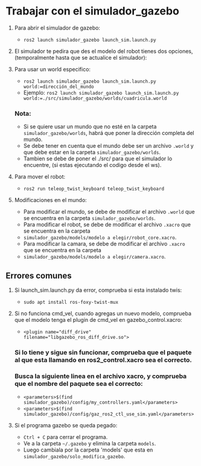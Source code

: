 # Trabajar con el simulador_gazebo

1. Para abrir el simulador de gazebo:
   - `ros2 launch simulador_gazebo launch_sim.launch.py`
   
2. El simulador te pedira que des el modelo del robot tienes dos opciones, (temporalmente hasta que se actualice el simulador):

3. Para usar un world especifico:
    - `ros2 launch simulador_gazebo launch_sim.launch.py world:=dirección_del_mundo`
    - Ejemplo: `ros2 launch simulador_gazebo launch_sim.launch.py world:=./src/simulador_gazebo/worlds/cuadricula.world`
   
   ### Nota:
    - Si se quiere usar un mundo que no esté en la carpeta `simulador_gazebo/worlds`, habrá que poner la dirección completa del mundo.
    - Se debe tener en cuenta que el mundo debe ser un archivo `.world` y que debe estar en la carpeta `simulador_gazebo/worlds`.
    - Tambien se debe de poner el ./src/ para que el simulador lo encuentre, (si estas ejecutando el codigo desde el ws).

4. Para mover el robot:
    - `ros2 run teleop_twist_keyboard teleop_twist_keyboard`

5. Modificaciones en el mundo:
    - Para modificar el mundo, se debe de modificar el archivo `.world` que se encuentra en la carpeta `simulador_gazebo/worlds`.
    - Para modificar el robot, se debe de modificar el archivo `.xacro` que se encuentra en la carpeta 
    - `simulador_gazebo/models/modelo a elegir/robot_core.xacro`.
    - Para modificar la camara, se debe de modificar el archivo `.xacro` que se encuentra en la carpeta
    - `simulador_gazebo/models/modelo a elegir/camera.xacro`.

## Errores comunes

1. Si launch_sim.launch.py da error, comprueba si esta instalado twis:
    - `sudo apt install ros-foxy-twist-mux`

2. Si no funciona cmd_vel, cuando agregas un nuevo modelo, comprueba que el modelo tenga el plugin de cmd_vel en 
   gazebo_control.xacro:
    - `<plugin name="diff_drive" filename="libgazebo_ros_diff_drive.so">`

   ### Si lo tiene y sigue sin funcionar, comprueba que el paquete al que esta llamando en ros2_control.xacro sea el correcto.
   ### Busca la siguiente linea en el archivo xacro, y comprueba que el nombre del paquete sea el correcto:
    - `<parameters>$(find simulador_gazebo)/config/my_controllers.yaml</parameters>`
    - `<parameters>$(find simulador_gazebo)/config/gaz_ros2_ctl_use_sim.yaml</parameters>`

3. Si el programa gazebo se queda pegado:
    - `Ctrl + C` para cerrar el programa.
    - Ve a la carpeta `~/.gazebo` y elimina la carpeta `models`.
    - Luego cambiala por la carpeta 'models' que esta en `simulador_gazebo/solo_modifica_gazebo`.
